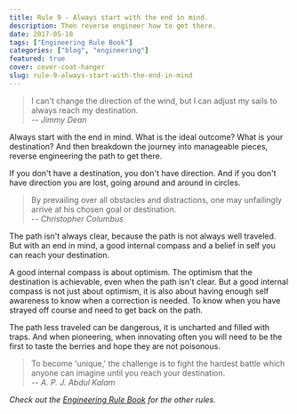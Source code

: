 ```yaml
---
title: Rule 9 - Always start with the end in mind.
description: Then reverse engineer how to get there.
date: 2017-05-10
tags: ["Engineering Rule Book"]
categories: ["blog", "engineering"]
featured: true
cover: cover-coat-hanger
slug: rule-9-always-start-with-the-end-in-mind
---
```


> I can't change the direction of the wind, but I can adjust my sails to always reach my destination. <br/><cite>-- Jimmy Dean</cite>

Always start with the end in mind. What is the ideal outcome? What is your destination? And then breakdown the journey into manageable pieces, reverse engineering the path to get there.

If you don't have a destination, you don't have direction. And if you don't have direction you are lost, going around and around in circles.

> By prevailing over all obstacles and distractions, one may unfailingly arrive at his chosen goal or destination. <br/><cite>-- Christopher Columbus</cite>

The path isn't always clear, because the path is not always well traveled. But with an end in mind, a good internal compass and a belief in self you can reach your destination.

A good internal compass is about optimism. The optimism that the destination is achievable, even when the path isn't clear. But a good internal compass is not just about optimism, it is also about having enough self awareness to know when a correction is needed. To know when you have strayed off course and need to get back on the path.

The path less traveled can be dangerous, it is uncharted and filled with traps. And when pioneering, when innovating often you will need to be the first to taste the berries and hope they are not poisonous.

> To become 'unique,' the challenge is to fight the hardest battle which anyone can imagine until you reach your destination. <br/><cite>-- A. P. J. Abdul Kalam</cite>

_Check out the [Engineering Rule Book](https://ianteda.com/engineering/rule-book.html) for the other rules._

